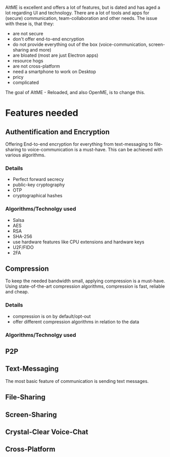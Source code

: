 AltME is excellent and offers a lot of features, but is dated and has aged a lot regarding UI and technology. There are a lot of tools and apps for (secure) communication, team-collaboration and other needs. The issue with these is, that they:

* are not secure
* don't offer end-to-end encryption
* do not provide everything out of the box (voice-communication, screen-sharing and more)
* are bloated (most are just Electron apps)
* resource hogs
* are not cross-platform
* need a smartphone to work on Desktop
* pricy
* complicated

The goal of AltME - Reloaded, and also OpenME, is to change this.

# Features needed

## Authentification and Encryption
Offering End-to-end encryption for everything from text-messaging to file-sharing to voice-communication is a must-have. This can be achieved with various algorithms.

### Details
* Perfect forward secrecy
* public-key cryptography
* OTP
* cryptographical hashes

### Algorithms/Technolgy used
* Salsa
* AES
* RSA
* SHA-256
* use hardware features like CPU extensions and hardware keys
* U2F/FIDO
* 2FA

## Compression
To keep the needed bandwidth small, applying compression is a must-have. Using state-of-the-art compression algorithms, compression is fast, reliable and cheap.

### Details
* compression is on by default/opt-out
* offer different compression algorithms in relation to the data

### Algorithms/Technolgy used

## P2P

## Text-Messaging
The most basic feature of communication is sending text messages.

## File-Sharing

## Screen-Sharing

## Crystal-Clear Voice-Chat

## Cross-Platform